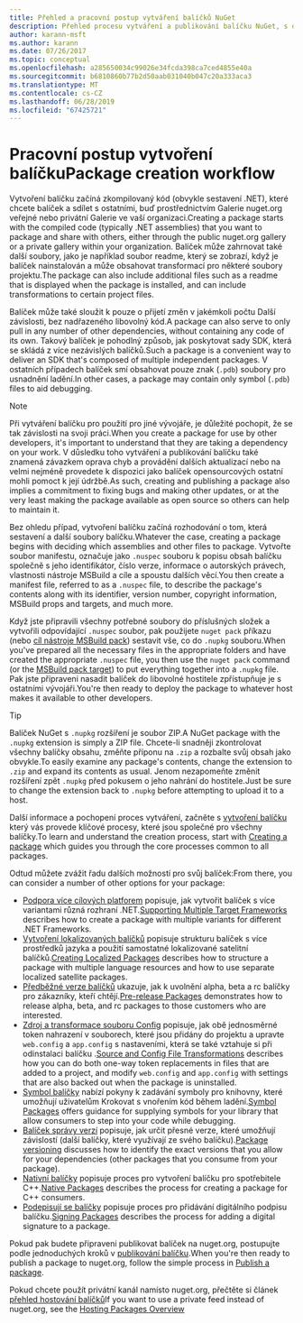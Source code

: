 ```yaml
---
title: Přehled a pracovní postup vytváření balíčků NuGet
description: Přehled procesu vytváření a publikování balíčku NuGet, s odkazy na další konkrétní části procesu.
author: karann-msft
ms.author: karann
ms.date: 07/26/2017
ms.topic: conceptual
ms.openlocfilehash: a285650034c99026e34fcda398ca7ced4855e40a
ms.sourcegitcommit: b6810860b77b2d50aab031040b047c20a333aca3
ms.translationtype: MT
ms.contentlocale: cs-CZ
ms.lasthandoff: 06/28/2019
ms.locfileid: "67425721"
---
```

# <a name="package-creation-workflow"></a><span data-ttu-id="2df2b-103">Pracovní postup vytvoření balíčku</span><span class="sxs-lookup"><span data-stu-id="2df2b-103">Package creation workflow</span></span>

<span data-ttu-id="2df2b-104">Vytvoření balíčku začíná zkompilovaný kód (obvykle sestavení .NET), které chcete balíček a sdílet s ostatními, buď prostřednictvím Galerie nuget.org veřejné nebo privátní Galerie ve vaší organizaci.</span><span class="sxs-lookup"><span data-stu-id="2df2b-104">Creating a package starts with the compiled code (typically .NET assemblies) that you want to package and share with others, either through the public nuget.org gallery or a private gallery within your organization.</span></span> <span data-ttu-id="2df2b-105">Balíček může zahrnovat také další soubory, jako je například soubor readme, který se zobrazí, když je balíček nainstalován a může obsahovat transformací pro některé soubory projektu.</span><span class="sxs-lookup"><span data-stu-id="2df2b-105">The package can also include additional files such as a readme that is displayed when the package is installed, and can include transformations to certain project files.</span></span>

<span data-ttu-id="2df2b-106">Balíček může také sloužit k pouze o přijetí změn v jakémkoli počtu Další závislosti, bez nadřazeného libovolný kód.</span><span class="sxs-lookup"><span data-stu-id="2df2b-106">A package can also serve to only pull in any number of other dependencies, without containing any code of its own.</span></span> <span data-ttu-id="2df2b-107">Takový balíček je pohodlný způsob, jak poskytovat sady SDK, která se skládá z více nezávislých balíčků.</span><span class="sxs-lookup"><span data-stu-id="2df2b-107">Such a package is a convenient way to deliver an SDK that's composed of multiple independent packages.</span></span> <span data-ttu-id="2df2b-108">V ostatních případech balíček smí obsahovat pouze znak (`.pdb`) soubory pro usnadnění ladění.</span><span class="sxs-lookup"><span data-stu-id="2df2b-108">In other cases, a package may contain only symbol (`.pdb`) files to aid debugging.</span></span>

> [!Note]
> <span data-ttu-id="2df2b-109">Při vytváření balíčku pro použití pro jiné vývojáře, je důležité pochopit, že se tak závislosti na svoji práci.</span><span class="sxs-lookup"><span data-stu-id="2df2b-109">When you create a package for use by other developers, it's important to understand that they are taking a dependency on your work.</span></span> <span data-ttu-id="2df2b-110">V důsledku toho vytváření a publikování balíčku také znamená závazkem oprava chyb a provádění dalších aktualizací nebo na velmi nejméně provedete k dispozici jako balíček opensourcových ostatní mohli pomoct k její údržbě.</span><span class="sxs-lookup"><span data-stu-id="2df2b-110">As such, creating and publishing a package also implies a commitment to fixing bugs and making other updates, or at the very least making the package available as open source so others can help to maintain it.</span></span>

<span data-ttu-id="2df2b-111">Bez ohledu případ, vytvoření balíčku začíná rozhodování o tom, která sestavení a další soubory balíčku.</span><span class="sxs-lookup"><span data-stu-id="2df2b-111">Whatever the case, creating a package begins with deciding which assemblies and other files to package.</span></span> <span data-ttu-id="2df2b-112">Vytvořte soubor manifestu, označuje jako `.nuspec` souboru k popisu obsah balíčku společně s jeho identifikátor, číslo verze, informace o autorských právech, vlastnosti nástroje MSBuild a cíle a spoustu dalších věcí.</span><span class="sxs-lookup"><span data-stu-id="2df2b-112">You then create a manifest file, referred to as a `.nuspec` file, to describe the package's contents along with its identifier, version number, copyright information, MSBuild props and targets, and much more.</span></span>

<span data-ttu-id="2df2b-113">Když jste připravili všechny potřebné soubory do příslušných složek a vytvořili odpovídající `.nuspec` soubor, pak použijete `nuget pack` příkazu (nebo [cíl nástroje MSBuild pack](../reference/msbuild-targets.md)) sestavit vše, co do `.nupkg` souboru.</span><span class="sxs-lookup"><span data-stu-id="2df2b-113">When you've prepared all the necessary files in the appropriate folders and have created the appropriate `.nuspec` file, you then use the `nuget pack` command (or the [MSBuild pack target](../reference/msbuild-targets.md)) to put everything together into a `.nupkg` file.</span></span> <span data-ttu-id="2df2b-114">Pak jste připraveni nasadit balíček do libovolné hostitele zpřístupňuje je s ostatními vývojáři.</span><span class="sxs-lookup"><span data-stu-id="2df2b-114">You're then ready to deploy the package to whatever host makes it available to other developers.</span></span>

> [!Tip]
> <span data-ttu-id="2df2b-115">Balíček NuGet s `.nupkg` rozšíření je soubor ZIP.</span><span class="sxs-lookup"><span data-stu-id="2df2b-115">A NuGet package with the `.nupkg` extension is simply a ZIP file.</span></span> <span data-ttu-id="2df2b-116">Chcete-li snadněji zkontrolovat všechny balíčky obsahu, změňte příponu na `.zip` a rozbalte svůj obsah jako obvykle.</span><span class="sxs-lookup"><span data-stu-id="2df2b-116">To easily examine any package's contents, change the extension to `.zip` and expand its contents as usual.</span></span> <span data-ttu-id="2df2b-117">Jenom nezapomeňte změnit rozšíření zpět `.nupkg` před pokusem o jeho nahrání do hostitele.</span><span class="sxs-lookup"><span data-stu-id="2df2b-117">Just be sure to change the extension back to `.nupkg` before attempting to upload it to a host.</span></span>

<span data-ttu-id="2df2b-118">Další informace a pochopení proces vytváření, začněte s [vytvoření balíčku](../create-packages/creating-a-package.md) který vás provede klíčové procesy, které jsou společné pro všechny balíčky.</span><span class="sxs-lookup"><span data-stu-id="2df2b-118">To learn and understand the creation process, start with [Creating a package](../create-packages/creating-a-package.md) which guides you through the core processes common to all packages.</span></span>

<span data-ttu-id="2df2b-119">Odtud můžete zvážit řadu dalších možností pro svůj balíček:</span><span class="sxs-lookup"><span data-stu-id="2df2b-119">From there, you can consider a number of other options for your package:</span></span>

- <span data-ttu-id="2df2b-120">[Podpora více cílových platforem](../create-packages/supporting-multiple-target-frameworks.md) popisuje, jak vytvořit balíček s více variantami různá rozhraní .NET.</span><span class="sxs-lookup"><span data-stu-id="2df2b-120">[Supporting Multiple Target Frameworks](../create-packages/supporting-multiple-target-frameworks.md) describes how to create a package with multiple variants for different .NET Frameworks.</span></span>
- <span data-ttu-id="2df2b-121">[Vytvoření lokalizovaných balíčků](../create-packages/creating-localized-packages.md) popisuje strukturu balíček s více prostředků jazyka a použití samostatné lokalizované satelitní balíčků.</span><span class="sxs-lookup"><span data-stu-id="2df2b-121">[Creating Localized Packages](../create-packages/creating-localized-packages.md) describes how to structure a package with multiple language resources and how to use separate localized satellite packages.</span></span>
- <span data-ttu-id="2df2b-122">[Předběžné verze balíčků](../create-packages/prerelease-packages.md) ukazuje, jak k uvolnění alpha, beta a rc balíčky pro zákazníky, kteří chtějí.</span><span class="sxs-lookup"><span data-stu-id="2df2b-122">[Pre-release Packages](../create-packages/prerelease-packages.md) demonstrates how to release alpha, beta, and rc packages to those customers who are interested.</span></span>
- <span data-ttu-id="2df2b-123">[Zdroj a transformace souboru Config](../create-packages/source-and-config-file-transformations.md) popisuje, jak obě jednosměrné token nahrazení v souborech, které jsou přidány do projektu a upravte `web.config` a `app.config` s nastaveními, která se také vztahuje si při odinstalaci balíčku .</span><span class="sxs-lookup"><span data-stu-id="2df2b-123">[Source and Config File Transformations](../create-packages/source-and-config-file-transformations.md) describes how you can do both one-way token replacements in files that are added to a project, and modify `web.config` and `app.config` with settings that are also backed out when the package is uninstalled.</span></span>
- <span data-ttu-id="2df2b-124">[Symbol balíčky](../create-packages/symbol-packages-snupkg.md) nabízí pokyny k zadávání symboly pro knihovny, které umožňují uživatelům Krokovat s vnořením kód během ladění.</span><span class="sxs-lookup"><span data-stu-id="2df2b-124">[Symbol Packages](../create-packages/symbol-packages-snupkg.md) offers guidance for supplying symbols for your library that allow consumers to step into your code while debugging.</span></span>
- <span data-ttu-id="2df2b-125">[Balíček správy verzí](../reference/package-versioning.md) popisuje, jak určit přesné verze, které umožňují závislostí (další balíčky, které využívají ze svého balíčku).</span><span class="sxs-lookup"><span data-stu-id="2df2b-125">[Package versioning](../reference/package-versioning.md) discusses how to identify the exact versions that you allow for your dependencies (other packages that you consume from your package).</span></span>
- <span data-ttu-id="2df2b-126">[Nativní balíčky](../create-packages/native-packages.md) popisuje proces pro vytvoření balíčku pro spotřebitele C++.</span><span class="sxs-lookup"><span data-stu-id="2df2b-126">[Native Packages](../create-packages/native-packages.md) describes the process for creating a package for C++ consumers.</span></span>
- <span data-ttu-id="2df2b-127">[Podepisují se balíčky](../create-packages/sign-a-package.md) popisuje proces pro přidávání digitálního podpisu balíčku.</span><span class="sxs-lookup"><span data-stu-id="2df2b-127">[Signing Packages](../create-packages/sign-a-package.md) describes the process for adding a digital signature to a package.</span></span>

<span data-ttu-id="2df2b-128">Pokud pak budete připraveni publikovat balíček na nuget.org, postupujte podle jednoduchých kroků v [publikování balíčku](../nuget-org/publish-a-package.md).</span><span class="sxs-lookup"><span data-stu-id="2df2b-128">When you're then ready to publish a package to nuget.org, follow the simple process in [Publish a package](../nuget-org/publish-a-package.md).</span></span>

<span data-ttu-id="2df2b-129">Pokud chcete použít privátní kanál namísto nuget.org, přečtěte si článek [přehled hostování balíčků](../hosting-packages/overview.md)</span><span class="sxs-lookup"><span data-stu-id="2df2b-129">If you want to use a private feed instead of nuget.org, see the [Hosting Packages Overview](../hosting-packages/overview.md)</span></span>
